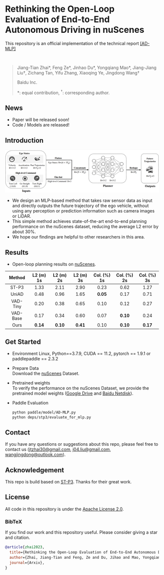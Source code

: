# Rethinking the Open-Loop Evaluation of End-to-End Autonomous Driving in nuScenes
This repository is an official implementation of the technical report [[AD-MLP]](https://github.com/E2E-AD/AD-MLP) 

<br/>

> Jiang-Tian Zhai\*, Feng Ze\*, Jinhao Du\*, Yongqiang Mao\*, Jiang-Jiang Liu&#8224;, Zichang Tan, Yifu Zhang, Xiaoqing Ye, Jingdong Wang&#8224;
> 
> Baidu Inc.
>
> \*: equal contribution, <sup>&#8224;</sup>: corresponding author.
>

## News
* Paper will be released soon!
* Code / Models are released!

## Introduction

<div align="center">
<img src="./pipeline.png" />
</div>


- We design an MLP-based method that takes raw sensor data as input and directly outputs the future trajectory of the ego vehicle, without using any perception or prediction information such as camera images or LiDAR. 
- This simple method achieves state-of-the-art end-to-end planning performance on the nuScenes dataset, reducing the average L2 error by about 30\%.
- We hope our findings are helpful to other researchers in this area.

## Results
- Open-loop planning results on [nuScenes](https://github.com/nutonomy/nuscenes-devkit). 

| Method | L2 (m) 1s | L2 (m) 2s | L2 (m) 3s | Col. (%) 1s | Col. (%) 2s | Col. (%) 3s |
| :---: | :---: | :---: | :---: | :---:| :---: | :---: |
| ST-P3 | 1.33 | 2.11 | 2.90 | 0.23 | 0.62 | 1.27 |
| UniAD | 0.48 | 0.96 | 1.65 | **0.05** | 0.17 | 0.71 |
| VAD-Tiny | 0.20 | 0.38 | 0.65 | 0.10 | 0.12 | 0.27 |
| VAD-Base | 0.17 | 0.34 | 0.60 | 0.07 | **0.10** | 0.24 |
| Ours | **0.14** | **0.10** | **0.41** | 0.10 | **0.10** | **0.17** |

## Get Started

* Environment
  Linux, Python==3.7.9, CUDA == 11.2, pytorch == 1.9.1 or paddlepaddle == 2.3.2

* Prepare Data   
Download the [nuScenes](https://www.nuscenes.org/download) Dataset.

* Pretrained weights   
To verify the performance on the nuScenes Dataset, we provide the pretrained model weights ([Google Drive](https://drive.google.com/drive/folders/1CJa54-Ft8qakR4EyRtxvswQxT1dgPB_9) and [Baidu Netdisk](https://drive.google.com/drive/folders/1CJa54-Ft8qakR4EyRtxvswQxT1dgPB_9)). 

* Paddle Evaluation   
  ```
  python paddle/model/AD-MLP.py
  python deps/stp3/evaluate_for_mlp.py
  ```


## Contact
If you have any questions or suggestions about this repo, please feel free to contact us (jtzhai30@gmail.com, j04.liu@gmail.com, wangjingdong@outlook.com).

## Acknowledgement
This repo is build based on [ST-P3](https://github.com/OpenPerceptionX/ST-P3). Thanks for their great work.

## License
All code in this repository is under the [Apache License 2.0](https://www.apache.org/licenses/LICENSE-2.0).

### BibTeX

If you find our work and this repository useful. Please consider giving a star and citation.

```bibtex
@article{zhai2023,
  title={Rethinking the Open-Loop Evaluation of End-to-End Autonomous Driving in nuScenes},
  author={Zhai, Jiang-Tian and Feng, Ze and Du, Jihao and Mao, Yongqiang and Liu, Jiang-Jiang and Tan, Zichang and Ye, Xiaoqing and Wang, Jingdong},
  journal={Arxiv},
}
```
